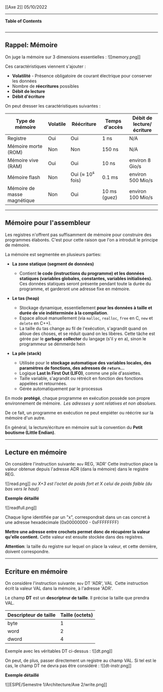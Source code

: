 [[Axe 2]]
05/10/2022
****
**Table of Contents**
```table-of-contents
```

****
## Rappel: Mémoire

On juge la mémoire sur 3 dimensions essentielles :
![[memory.png]]

Ces caractéristiques viennent s'ajouter :
- **Volatilité** - Présence obligatoire de courant électrique pour conserver les données
- Nombre de **réecritures** possibles
- **Débit de lecture**
- **Débit d'écriture**

On peut dresser les caractéristiques suivantes :

| **Type de mémoire**         | **Volatile** | **Réécriture**   | **Temps d'accès** | **Débit de lecture/écriture** |
| --------------------------- | ------------ | ---------------- | ----------------- | ----------------------------- |
| Registre                    | Oui          | Oui              | 1 ns              | N/A                           |
| Mémoire morte (ROM)         | Non          | Non              | 150 ns            | N/A                           |
| Mémoire vive (RAM)          | Oui          | Oui              | 10 ns             | environ 8 Gio/s               |
| Mémoire flash               | Non          | Oui (≈ 10⁵ fois) | 0.1 ms            | environ 500 Mio/s             |
| Mémoire de masse magnétique | Non          | Oui              | 10 ms (guez)      | environ 100 Mio/s             |


****
## Mémoire pour l'assembleur

Les registres n'offrent pas suffisamment de mémoire pour construire des programmes élaborés. C'est pour cette raison que l'on a introduit le principe de mémoire.

La mémoire est segmentée en plusieurs parties: 
- **La zone statique (segment de données)**
	- Contient **le code (instructions du programme) et les données statiques (variables globales, constantes, variables initialisées).**
	Ces données statiques seront présente pendant toute la durée du programme, et garderont une adresse fixe en mémoire.

- **Le tas (heap)**
	- Stockage dynamique, essentiellement **pour les données à taille et durée de vie indéterminée à la compilation**. 
	- Espace alloué manuellement (via `malloc`, `realloc`, `free` en C, `new` et `delete` en C++).
	- La taille du tas change au fil de l'exécution, s'agrandit quand on alloue des choses, et se réduit quand on les libères. Cette tâche est gérée par le **garbage collector** du langage (s'il y en a), sinon le programmeur se démmerde hein 

- **La pile (stack)**
	- Utilisée pour le **stockage automatique des variables locales, des paramètres de fonctions, des adresses de `return`...**
	- Logique **Last In First Out (LIFO)**, comme une pile d'assiettes.
	- Taille variable, s'agrandit ou rétrécit en fonction des fonctions appelées et retournées.
	- Gérée automatiquement par le processus


En mode **protégé**, chaque programme en exécution possède son propre environnement de mémoire. 
	*Les adresses y sont relatives et non absolues.*

De ce fait, un programme en exécution ne peut empiéter ou réécrire sur la mémoire d'un autre.

En général, la lecture/écriture en mémoire suit la convention du **Petit boutisme (Little Endian)**.


****
## Lecture en mémoire

On considère l'instruction suivante: 
	`mov` REG, 'ADR'
Cette instruction place la valeur obtenue depuis l'adresse ADR (dans la mémoire) dans le registre REG.

![[read.png]]
	*ou X+3 est l'octet de poids fort et X celui de poids faible (du bas vers le haut)*


**Exemple détaillé**

![[readfull.png]]

Chaque ligne identifiée par un "x", correspondrait dans un cas concret à une adresse hexadécimale (0x00000000 - 0xFFFFFFFF) 

**Mettre une adresse entre crochets permet donc de récupérer la valeur qu'elle contient.**
Cette valeur est ensuite stockée dans des registres. 

**Attention**: la taille du registre sur lequel on place la valeur, et cette dernière, doivent correspondre.

****
## Ecriture en mémoire

On considère l'instruction suivante: 
	`mov` DT 'ADR', VAL 
Cette instruction écrit la valeur VAL dans la mémoire, à l'adresse 'ADR'. 


Le champ **DT** est un **descripteur de taille**. Il précise la taille que prendra VAL.

| Descripteur de taille | Taille (octets) |
| --------------------- | --------------- |
| byte                  | 1               |
| word                  | 2               |
| dword                 | 4               |

Exemple avec les véritables DT ci-dessus :
![[dt.png]]

On peut, de plus, passer directement un registre au champ VAL. Si tel est le cas, le champ DT ne devra pas être considéré :
![[dt-instr.png]]


**Exemple détaillé**

![[ESIPE/Semestre 1/Architecture/Axe 2/write.png]]

